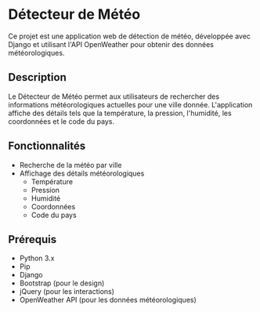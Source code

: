 # Détecteur de Météo

Ce projet est une application web de détection de météo, développée avec Django et utilisant l'API OpenWeather pour obtenir des données météorologiques.

## Description

Le Détecteur de Météo permet aux utilisateurs de rechercher des informations météorologiques actuelles pour une ville donnée. L'application affiche des détails tels que la température, la pression, l'humidité, les coordonnées et le code du pays.

## Fonctionnalités

- Recherche de la météo par ville
- Affichage des détails météorologiques
  - Température
  - Pression
  - Humidité
  - Coordonnées
  - Code du pays

## Prérequis

- Python 3.x
- Pip
- Django
- Bootstrap (pour le design)
- jQuery (pour les interactions)
- OpenWeather API (pour les données météorologiques)
